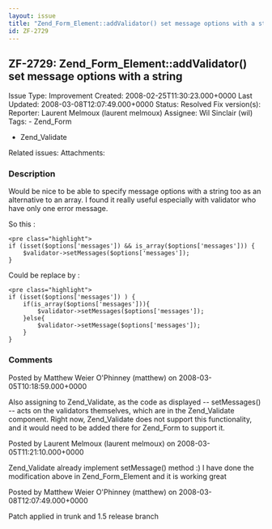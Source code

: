 ```yaml
---
layout: issue
title: "Zend_Form_Element::addValidator() set message options with a string"
id: ZF-2729
---
```


ZF-2729: Zend\_Form\_Element::addValidator() set message options with a string
------------------------------------------------------------------------------

 Issue Type: Improvement Created: 2008-02-25T11:30:23.000+0000 Last Updated: 2008-03-08T12:07:49.000+0000 Status: Resolved Fix version(s): 
 Reporter:  Laurent Melmoux (laurent melmoux)  Assignee:  Wil Sinclair (wil)  Tags: - Zend\_Form
- Zend\_Validate
 
 Related issues: 
 Attachments: 
### Description

Would be nice to be able to specify message options with a string too as an alternative to an array. I found it really useful especially with validator who have only one error message.

So this :

 
    <pre class="highlight">
    if (isset($options['messages']) && is_array($options['messages'])) {
        $validator->setMessages($options['messages']);
    }


Could be replace by :

 
    <pre class="highlight">
    if (isset($options['messages']) ) {
        if(is_array($options['messages'])){
            $validator->setMessages($options['messages']);
        }else{
            $validator->setMessage($options['messages']);
        }
    }


 

 

### Comments

Posted by Matthew Weier O'Phinney (matthew) on 2008-03-05T10:18:59.000+0000

Also assigning to Zend\_Validate, as the code as displayed -- setMessages() -- acts on the validators themselves, which are in the Zend\_Validate component. Right now, Zend\_Validate does not support this functionality, and it would need to be added there for Zend\_Form to support it.

 

 

Posted by Laurent Melmoux (laurent melmoux) on 2008-03-05T11:21:10.000+0000

Zend\_Validate already implement setMessage() method :) I have done the modification above in Zend\_Form\_Element and it is working great

 

 

Posted by Matthew Weier O'Phinney (matthew) on 2008-03-08T12:07:49.000+0000

Patch applied in trunk and 1.5 release branch

 

 